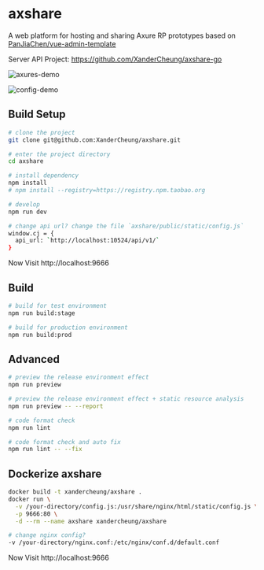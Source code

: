 # axshare

A web platform for hosting and sharing Axure RP prototypes based on [PanJiaChen/vue-admin-template](https://github.com/PanJiaChen/vue-admin-template) 

Server API Project: https://github.com/XanderCheung/axshare-go

![axures-demo](https://github.com/XanderCheung/axshare/blob/master/src/assets/images/axures-example.jpg)

![config-demo](https://github.com/XanderCheung/axshare/blob/master/src/assets/images/axures-config.jpg)

## Build Setup

```bash
# clone the project
git clone git@github.com:XanderCheung/axshare.git

# enter the project directory
cd axshare

# install dependency
npm install
# npm install --registry=https://registry.npm.taobao.org

# develop
npm run dev

# change api url? change the file `axshare/public/static/config.js`
window.cj = {
  api_url: `http://localhost:10524/api/v1/`
}
```

Now Visit http://localhost:9666

## Build

```bash
# build for test environment
npm run build:stage

# build for production environment
npm run build:prod
```

## Advanced

```bash
# preview the release environment effect
npm run preview

# preview the release environment effect + static resource analysis
npm run preview -- --report

# code format check
npm run lint

# code format check and auto fix
npm run lint -- --fix
```

## Dockerize axshare
```bash
docker build -t xandercheung/axshare .
docker run \
  -v /your-directory/config.js:/usr/share/nginx/html/static/config.js \
  -p 9666:80 \
  -d --rm --name axshare xandercheung/axshare

# change nginx config?
-v /your-directory/nginx.conf:/etc/nginx/conf.d/default.conf
```

Now Visit http://localhost:9666
